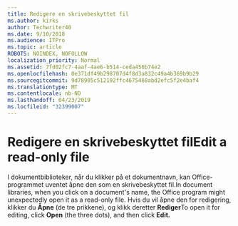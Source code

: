 ```yaml
---
title: Redigere en skrivebeskyttet fil
ms.author: kirks
author: Techwriter40
ms.date: 9/10/2018
ms.audience: ITPro
ms.topic: article
ROBOTS: NOINDEX, NOFOLLOW
localization_priority: Normal
ms.assetid: 7fd02fc7-4aaf-4ae6-b514-ceda456b74e2
ms.openlocfilehash: 0e371df49b298707d4f8d3a832c49a4b369b9b29
ms.sourcegitcommit: 9d78905c512192ffc4675468abd2efc5f2e4baf4
ms.translationtype: MT
ms.contentlocale: nb-NO
ms.lasthandoff: 04/23/2019
ms.locfileid: "32399007"
---
```

# <a name="edit-a-read-only-file"></a><span data-ttu-id="b8df0-102">Redigere en skrivebeskyttet fil</span><span class="sxs-lookup"><span data-stu-id="b8df0-102">Edit a read-only file</span></span>

<span data-ttu-id="b8df0-103">I dokumentbiblioteker, når du klikker på et dokumentnavn, kan Office-programmet uventet åpne den som en skrivebeskyttet fil.</span><span class="sxs-lookup"><span data-stu-id="b8df0-103">In document libraries, when you click on a document's name, the Office program might unexpectedly open it as a read-only file.</span></span> <span data-ttu-id="b8df0-104">Hvis du vil åpne den for redigering, klikker du **Åpne** (de tre prikkene), og klikk deretter **Rediger**</span><span class="sxs-lookup"><span data-stu-id="b8df0-104">To open it for editing, click **Open** (the three dots), and then click **Edit.**</span></span>
  

